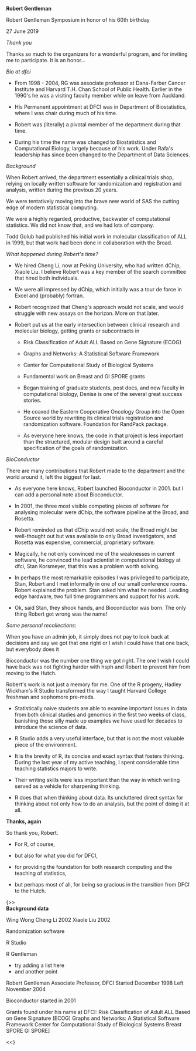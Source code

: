 **Robert Gentleman**

Robert Gentleman Symposium in honor of his 60th birthday

27 June 2019

*Thank you*

Thanks so much to the organizers for a wonderful program, and for inviting me to participate.  It is an honor...

*Bio at dfci*

- From 1998 - 2004, RG was associate professor at Dana-Farber Cancer Institute and Harvard T.H. Chan School of Public Health.  Earlier in the 1990's he was a visiting faculty member while on leave from Auckland.

- His Permanent appointment at DFCI was in Department of Biostatistics, where I was chair during much of his time. 
 
- Robert was (literally) a pivotal member of the department during that time.  

- During his time the name was changed to Biostatistics and Computational Biology, largely because of his work.  Under Rafa's leadership has since been changed to the Department of Data Sciences.

*Background*

When Robert arrived, the department essentially a clinical trials shop, relying on locally written software for randomization and registration and analysis, written during the previous 20 years. 

We were  tentatively moving into the brave new world of SAS the cutting edge of modern statistical computing.  

We were a highly regarded, productive, backwater of computational statistics.  We did not know that, and we had lots of company.

Todd Golub had published his initial work in molecular classification of ALL in 1999, but that work had been done in collaboration with the Broad.

*What happened during Robert's time?*

- We hired Cheng Li, now at Peking University, who had written dChip, Xiaole Liu.  I believe Robert was a key member of the search committee that hired both individuals.   
   
- We were all impressed by dChip, which initially was a tour de force in Excel and (probably) fortran.    

- Robert recognized that Cheng's approach would not scale, and would struggle with new assays on the  horizon.  More on that later.    

- Robert put us at the early intersection between clinical research and molecular biology, getting grants or subcontracts in 

	- Risk Classification of Adult ALL Based on Gene Signature (ECOG)  

	- Graphs and Networks: A Statistical Software Framework    

	- Center for Computational Study of Biological Systems      

	- Fundamental work on Breast and GI SPORE grants   

	- Began training of graduate students, post  docs, and new faculty in computational biology, Denise is one of the several great success stories.   
	
	- He coaxed the Eastern Cooperative Oncology Group into the Open Source world by rewriting its clinical trials registration and randomization software.   Foundation for RandPack package.  

	- As everyone here knows, the code in that project is less important than the structured, modular design built around a careful specification of the goals of randomization.

*BioConductor*

There are many contributions that Robert made to the department and the world around it, left the biggest for last.

- As everyone here knows,  Robert launched Bioconductor in 2001.   but I can add a personal note about Bioconductor.

- In 2001, the three most visible competing pieces of software for analysing molecular were dChip, the software pipeline at the Broad, and Rosetta.  

- Robert reminded us that dChip would not scale, the Broad might be well-thought out but was available to only Broad investigators, and Rosetta was expensive, commercial, proprietary software.

- Magically, he not only convinced me of the weaknesses in current software, he convinced the lead scientist  in computational biology at dfci, Stan Korsmeyer, that this was a problem worth solving.  

- In perhaps the most remarkable episodes I was privileged to participate,  Stan, Robert and I met informally in one of our small conference rooms.  Robert explained the problem.  Stan asked him what he needed.  Leading edge hardware, two full time programmers and support for his work.  
- Ok, said Stan, they shook hands, and Bioconductor was born.  The only thing Robert got wrong was the name!

*Some personal recollections:*

When you have an admin job, it simply does not pay to look back at decisions and  say we got that one right or I wish I could have that one back, but everybody does it

Bioconductor was the number one thing we got right.  The one I wish I could have back was not fighting harder with hsph and Robert to prevent him from moving to the Hutch.

Robert's work is not just a memory for me.   One of the R progeny, Hadley Wickham's R Studio transformed the way I taught Harvard College freshman and sophomore pre-meds. 
 
- Statistically naive students are able to examine important issues in data from both clinical studies and genomics in the first two weeks of class, banishing those silly made up examples we have used for decades to introduce the science of data.

- R Studio adds a very useful interface, but that is not the most valuable piece of the environment.

- It is the brevity of R, its concise and exact syntax that fosters thinking.  During the last year of my active teaching, I spent considerable time teaching statistics majors to write.  

- Their writing skills were less important than the way in which writing served as a vehicle for sharpening thinking.

- R does that when thinking about data.  Its uncluttered direct syntax for thinking about not only how to do an analysis, but the point of doing it at all.

**Thanks, again**

So thank you, Robert.  

- For R, of course, 

- but also for what you did for DFCI, 

- for providing the foundation for both research computing and the teaching of statistics, 

- but perhaps most of all, for being so gracious in the transition from DFCI to the Hutch. 

{>>   
**Background data**

Wing Wong
Cheng Li 2002
Xiaole Liu 2002


Randomization software

R Studio

R Gentleman    

- try adding a list here
- and another point    

Robert Gentleman
Associate Professor, DFCI
Started December 1998
Left November 2004

Bioconductor started in 2001

Grants found under his name at DFCI:
Risk Classification of Adult ALL Based on Gene Signature (ECOG)
Graphs and Networks: A Statistical Software Framework
Center for Computational Study of Biological Systems
Breast SPORE
GI SPORE]

<<}

<!--stackedit_data:
eyJoaXN0b3J5IjpbLTQxMDIzNDg5NF19
-->